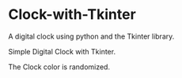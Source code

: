 # Clock-with-Tkinter
A digital clock using python and the Tkinter library.

Simple Digital Clock with Tkinter.

The Clock color is randomized.
